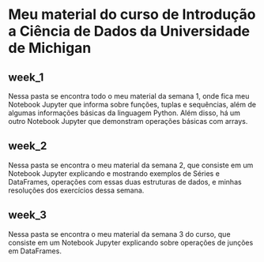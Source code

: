 # Meu material do curso de Introdução a Ciência de Dados da Universidade de Michigan

## week_1

Nessa pasta se encontra todo o meu material da semana 1, onde fica meu Notebook Jupyter que informa sobre funções, tuplas e sequências, além de algumas informações básicas da linguagem Python. Além disso, há um outro Notebook Jupyter que demonstram operações básicas com arrays.

## week_2

Nessa pasta se encontra o meu material da semana 2, que consiste em um Notebook Jupyter explicando e mostrando exemplos de Séries e DataFrames, operações com essas duas estruturas de dados, e minhas resoluções dos exercícios dessa semana.

## week_3

Nessa pasta se encontra o meu material da semana 3 do curso, que consiste em um Notebook Jupyter explicando sobre operações de junções em DataFrames.

